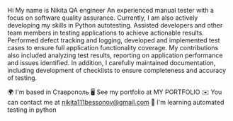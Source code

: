 Hi My name is Nikita
QA engineer
An experienced manual tester with a focus on software quality assurance. Currently, I am also actively developing my skills in Python autotesting. Assisted developers and other team members in testing applications to achieve actionable results. Performed defect tracking and logging, developed and implemented test cases to ensure full application functionality coverage. My contributions also included analyzing test results, reporting on application performance and issues identified. In addition, I carefully maintained documentation, including development of checklists to ensure completeness and accuracy of testing.

🌍  I'm based in Ставрополь
🖥️  See my portfolio at MY PORTFOLIO
✉️  You can contact me at nikita111bessonov@gmail.com
🧠  I'm learning automated testing in python
